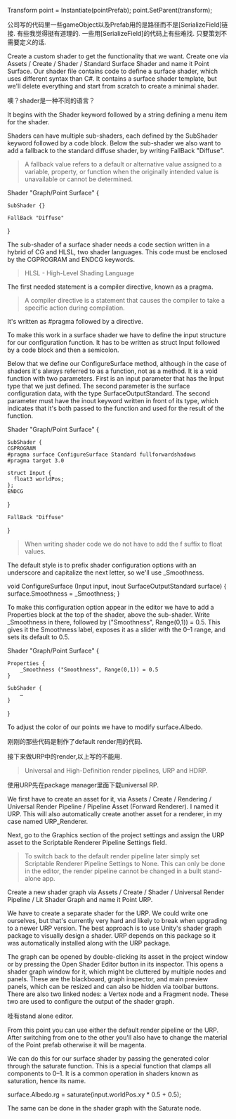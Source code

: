 Transform point = Instantiate(pointPrefab);
point.SetParent(transform);

公司写的代码里一些gameObject以及Prefab用的是路径而不是[SerializeField]链接.
有些我觉得挺有道理的.
一些用[SerializeField]的代码上有些难找.
只要策划不需要定义的话.


Create a custom shader to get the functionality that we want.
Create one via Assets / Create / Shader / Standard Surface Shader and name it Point Surface.
Our shader file contains code to define a surface shader, which uses different syntax than C#.
It contains a surface shader template, but we'll delete everything and start from scratch to create a minimal shader.

噢？shader是一种不同的语言？

It begins with the Shader keyword followed by a string defining a menu item for the shader.

Shaders can have multiple sub-shaders, each defined by the SubShader keyword followed by a code block.
Below the sub-shader we also want to add a fallback to the standard diffuse shader, by writing FallBack "Diffuse".
>A fallback value refers to a default or alternative value assigned to a variable, property, or function when the originally intended value is unavailable or cannot be determined.

Shader "Graph/Point Surface" {

	SubShader {}

	FallBack "Diffuse"
}

The sub-shader of a surface shader needs a code section written in a hybrid of CG and HLSL, two shader languages.
This code must be enclosed by the CGPROGRAM and ENDCG keywords.
>HLSL - High-Level Shading Language

The first needed statement is a compiler directive, known as a pragma.
>A compiler directive is a statement that causes the compiler to take a specific action during compilation.

It's written as #pragma followed by a directive.

To make this work in a surface shader we have to define the input structure for our configuration function.
It has to be written as struct Input followed by a code block and then a semicolon.

Below that we define our ConfigureSurface method, although in the case of shaders it's always referred to as a function, not as a method.
It is a void function with two parameters.
First is an input parameter that has the Input type that we just defined.
The second parameter is the surface configuration data, with the type SurfaceOutputStandard.
The second parameter must have the inout keyword written in front of its type, which indicates that it's both passed to the function and used for the result of the function.

Shader "Graph/Point Surface" {

	SubShader {
    CGPROGRAM
    #pragma surface ConfigureSurface Standard fullforwardshadows
    #pragma target 3.0

    struct Input {
      float3 worldPos;
    };
    ENDCG
  }

	FallBack "Diffuse"
}

>When writing shader code we do not have to add the f suffix to float values.

The default style is to prefix shader configuration options with an underscore and capitalize the next letter, so we'll use _Smoothness.

void ConfigureSurface (Input input, inout SurfaceOutputStandard surface) {
  surface.Smoothness = _Smoothness;
}

To make this configuration option appear in the editor we have to add a Properties block at the top of the shader, above the sub-shader.
Write _Smoothness in there, followed by ("Smoothness", Range(0,1)) = 0.5.
This gives it the Smoothness label, exposes it as a slider with the 0–1 range, and sets its default to 0.5.

Shader "Graph/Point Surface" {

	Properties {
		_Smoothness ("Smoothness", Range(0,1)) = 0.5
	}

	SubShader {
		…
	}
}

To adjust the color of our points we have to modify surface.Albedo.

刚刚的那些代码是制作了default render用的代码.

接下来做URP中的render,以上写的不能用.

>Universal and High-Definition render pipelines, URP and HDRP.

使用URP先在package manager里面下载universal RP.

We first have to create an asset for it, via Assets / Create / Rendering / Universal Render Pipeline / Pipeline Asset (Forward Renderer).
I named it URP. This will also automatically create another asset for a renderer, in my case named URP_Renderer.

Next, go to the Graphics section of the project settings and assign the URP asset to the Scriptable Renderer Pipeline Settings field.

>To switch back to the default render pipeline later simply set Scriptable Renderer Pipeline Settings to None.
This can only be done in the editor, the render pipeline cannot be changed in a built stand-alone app.

Create a new shader graph via Assets / Create / Shader / Universal Render Pipeline / Lit Shader Graph and name it Point URP.

We have to create a separate shader for the URP.
We could write one ourselves, but that's currently very hard and likely to break when upgrading to a newer URP version.
The best approach is to use Unity's shader graph package to visually design a shader.
URP depends on this package so it was automatically installed along with the URP package.

The graph can be opened by double-clicking its asset in the project window or by pressing the Open Shader Editor button in its inspector.
This opens a shader graph window for it, which might be cluttered by multiple nodes and panels. These are the blackboard, graph inspector, and main preview panels, which can be resized and can also be hidden via toolbar buttons.
There are also two linked nodes: a Vertex node and a Fragment node.
These two are used to configure the output of the shader graph.

哇有stand alone editor.

From this point you can use either the default render pipeline or the URP.
After switching from one to the other you'll also have to change the material of the Point prefab otherwise it will be magenta.

We can do this for our surface shader by passing the generated color through the saturate function.
This is a special function that clamps all components to 0–1.
It is a common operation in shaders known as saturation, hence its name.

surface.Albedo.rg = saturate(input.worldPos.xy * 0.5 + 0.5);

The same can be done in the shader graph with the Saturate node.
